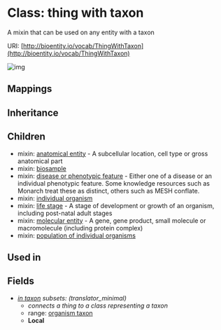 # Class: thing with taxon


A mixin that can be used on any entity with a taxon

URI: [http://bioentity.io/vocab/ThingWithTaxon](http://bioentity.io/vocab/ThingWithTaxon)

![img](http://yuml.me/diagram/nofunky;dir:TB/class/\[ThingWithTaxon]-%20in%20taxon%20%3F>\[OrganismTaxon])
## Mappings

## Inheritance

## Children

 *  mixin: [anatomical entity](AnatomicalEntity.md) - A subcellular location, cell type or gross anatomical part
 *  mixin: [biosample](Biosample.md)
 *  mixin: [disease or phenotypic feature](DiseaseOrPhenotypicFeature.md) - Either one of a disease or an individual phenotypic feature. Some knowledge resources such as Monarch treat these as distinct, others such as MESH conflate.
 *  mixin: [individual organism](IndividualOrganism.md)
 *  mixin: [life stage](LifeStage.md) - A stage of development or growth of an organism, including post-natal adult stages
 *  mixin: [molecular entity](MolecularEntity.md) - A gene, gene product, small molecule or macromolecule (including protein complex)
 *  mixin: [population of individual organisms](PopulationOfIndividualOrganisms.md)
## Used in

## Fields

 * _[in taxon](in_taxon.md) *subsets*: (translator_minimal)_
    * _connects a thing to a class representing a taxon_
    * range: [organism taxon](OrganismTaxon.md)
    * __Local__
